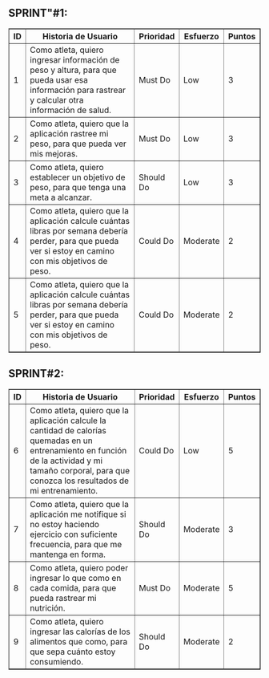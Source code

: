 ## SPRINT"#1:

<table border="1">
    <tr>
        <th>ID</th>
        <th>Historia de Usuario</th>
        <th>Prioridad</th>
        <th>Esfuerzo</th>
        <th>Puntos</th>
    </tr>
    <tr>
        <td>1</td>
        <td>Como atleta, quiero ingresar información de peso y altura, para que pueda usar esa información para rastrear y calcular otra información de salud.</td>
        <td>Must Do</td>
        <td>Low</td>
        <td>3</td>
    </tr>
    <tr>
        <td>2</td>
        <td>Como atleta, quiero que la aplicación rastree mi peso, para que pueda ver mis mejoras.</td>
        <td>Must Do</td>
        <td>Low</td>
        <td>3</td>
    </tr>
    <tr>
        <td>3</td>
        <td>Como atleta, quiero establecer un objetivo de peso, para que tenga una meta a alcanzar.</td>
        <td>Should Do</td>
        <td>Low</td>
        <td>3</td>
    </tr>
    <tr>
        <td>4</td>
        <td>Como atleta, quiero que la aplicación calcule cuántas libras por semana debería perder, para que pueda ver si estoy en camino con mis objetivos de peso.</td>
        <td>Could Do</td>
        <td>Moderate</td>
        <td>2</td>
    </tr>
    <tr>
        <td>5</td>
        <td>Como atleta, quiero que la aplicación calcule cuántas libras por semana debería perder, para que pueda ver si estoy en camino con mis objetivos de peso.</td>
        <td>Could Do</td>
        <td>Moderate</td>
        <td>2</td>
    </tr>
</table>



## SPRINT#2:
<table border="1">
    <tr>
        <th>ID</th>
        <th>Historia de Usuario</th>
        <th>Prioridad</th>
        <th>Esfuerzo</th>
        <th>Puntos</th>
    </tr>
    <tr>
        <td>6</td>
        <td>Como atleta, quiero que la aplicación calcule la cantidad de calorías quemadas en un entrenamiento en función de la actividad y mi tamaño corporal, para que conozca los resultados de mi entrenamiento.</td>
        <td>Could Do</td>
        <td>Low</td>
        <td>5</td>
    </tr>
    <tr>
        <td>7</td>
        <td>Como atleta, quiero que la aplicación me notifique si no estoy haciendo ejercicio con suficiente frecuencia, para que me mantenga en forma.</td>
        <td>Should Do</td>
        <td>Moderate</td>
        <td>3</td>
    </tr>
    <tr>
        <td>8</td>
        <td>Como atleta, quiero poder ingresar lo que como en cada comida, para que pueda rastrear mi nutrición.</td>
        <td>Must Do</td>
        <td>Moderate</td>
        <td>5</td>
    </tr>
    <tr>
        <td>9</td>
        <td>Como atleta, quiero ingresar las calorías de los alimentos que como, para que sepa cuánto estoy consumiendo.</td>
        <td>Should Do</td>
        <td>Moderate</td>
        <td>2</td>
    </tr>
</table>

